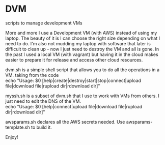 # DVM
scripts to manage development VMs

More and more I use a Development VM (with AWS) instead of using my laptop. The beauty of it is I can choose the right size depending on what I need to do. I'm also not mudding my laptop with software that later is difficult to clean up - now I just need to destroy the VM and all is gone. In the past I used a local VM (with vagrant) but having it in the cloud makes easier to prepare it for release and access other cloud resources.

dvm.sh is a simple shell script that allows you to do all the operations in a VM. taking from the code\
echo "Usage:  $0 [help|create|destroy|start|stop|connect|upload file|download file|rupload dir|rdownload dir]"

myssh.sh is a subset of dvm.sh that I use to work with VMs from others. I just need to edit the DNS of the VM.\
echo "Usage:  $0 [help|connect|upload file|download file|rupload dir|rdownload dir]"

awsparams.sh declares all the AWS secrets needed. Use awsparams-template.sh to build it.

Enjoy!
